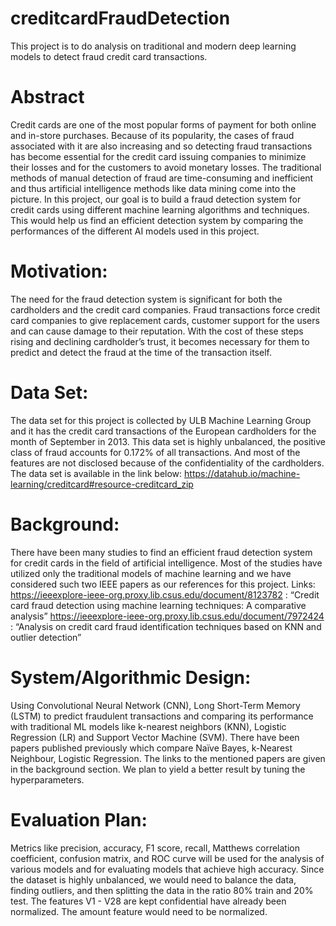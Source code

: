 # creditcardFraudDetection
This project is to do analysis on traditional and modern deep learning models to detect fraud credit card transactions.

# Abstract
Credit cards are one of the most popular forms of payment for both online and in-store purchases. Because of its popularity, the cases of fraud associated with it are also increasing and so detecting fraud transactions has become essential for the credit card issuing companies to minimize their losses and for the customers to avoid monetary losses. The traditional methods of manual detection of fraud are time-consuming and inefficient and thus artificial intelligence methods like data mining come into the picture. In this project, our goal is to build a fraud detection system for credit cards using different machine learning algorithms and techniques. This would help us find an efficient detection system by comparing the performances of the different AI models used in this project.

# Motivation:
The need for the fraud detection system is significant for both the cardholders and the credit card companies. Fraud transactions force credit card companies to give replacement cards, customer support for the users and can cause damage to their reputation. With the cost of these steps rising and declining cardholder’s trust, it becomes necessary for them to predict and detect the fraud at the time of the transaction itself.

# Data Set:
The data set for this project is collected by ULB Machine Learning Group and it has the credit card transactions of the European cardholders for the month of September in 2013. This data set is highly unbalanced, the positive class of fraud accounts for 0.172% of all transactions. And most of the features are not disclosed because of the confidentiality of the cardholders. The data set is available in the link below: https://datahub.io/machine-learning/creditcard#resource-creditcard_zip
 
# Background:
There have been many studies to find an efficient fraud detection system for credit cards in the field of artificial intelligence. Most of the studies have utilized only the traditional models of machine learning and we have considered such two IEEE papers as our references for this project.
Links:
https://ieeexplore-ieee-org.proxy.lib.csus.edu/document/8123782 : “Credit card fraud detection using machine learning techniques: A comparative analysis” https://ieeexplore-ieee-org.proxy.lib.csus.edu/document/7972424 : “Analysis on credit card fraud identification techniques based on KNN and outlier detection”

# System/Algorithmic Design:
Using Convolutional Neural Network (CNN), Long Short-Term Memory (LSTM) to predict fraudulent transactions and comparing its performance with traditional ML models like k-nearest neighbors (KNN), Logistic Regression (LR) and Support Vector Machine (SVM). There have been papers published previously which compare Naïve Bayes, k-Nearest Neighbour, Logistic Regression. The links to the mentioned papers are given in the background section. We plan to yield a better result by tuning the hyperparameters.

# Evaluation Plan:
Metrics like precision, accuracy, F1 score, recall, Matthews correlation coefficient, confusion matrix, and ROC curve will be used for the analysis of various models and for evaluating models that achieve high accuracy. Since the dataset is highly unbalanced, we would need to balance the data, finding outliers, and then splitting the data in the ratio 80% train and 20% test. The features V1 - V28 are kept confidential have already been normalized. The amount feature would need to be normalized.
